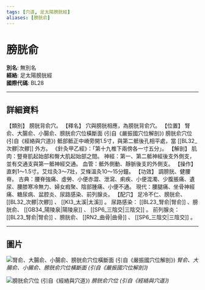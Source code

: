 ```yaml
---
tags: [穴道, 足太陽膀胱經]
aliases: [膀胱俞]
---
```


# 膀胱俞

**別名**: 無別名  
**經絡**: 足太陽膀胱經  
**國際代碼**: BL28  

---

## 詳細資料
【類別】
膀胱背俞穴。
【釋名】
穴與膀胱相應，為膀胱背俞穴。
【位置】
腎俞、大腸俞、小腸俞、膀胱俞穴位橫斷面 (引自《嚴振國穴位解剖》)
膀胱俞穴位 (引自《經絡與穴道》)
骶部骶正中嵴旁開1.5寸，與第二骶後孔相平處，當 [[BL32_次髎|次髎]] 外方。
《針灸甲乙經》：「第十九椎下兩傍各一寸五分」。
【解剖】
肌肉：豎脊肌起始部和臀大肌起始部之間。
神經：第一、第二骶神經後支外側支，並有交通支與第一骶神經交通。
血管：骶外側動、靜脈後支的外側支。
【操作】
直刺1～1.5寸。艾炷灸3～7壯，艾條溫灸10～15分鐘。
【功效】
調膀胱、健腰脊。
古典：腰脊強痛、虛勞、小便赤澀、泄瀉、痢疾、小便混濁、少腹脹痛、遺尿、腰膝寒冷無力、婦女瘕聚、陰部腫痛、小便不通。
現代：腰腿痛、坐骨神經痛、糖尿病、盆腔炎、尿路感染、前列腺炎。
【配穴】
足冷不仁、膀胱俞、 [[BL32_次髎|次髎]] 、 [[KI3_太溪|太溪]] 。
尿路感染： [[BL23_腎俞|腎俞]] 、膀胱俞、 [[GB34_陽陵泉|陽陵泉]] 、 [[SP6_三陰交|三陰交]] 。
前列腺炎： [[BL23_腎俞|腎俞]] 、膀胱俞、 [[RN2_曲骨|曲骨]] 、 [[SP6_三陰交|三陰交]] 。

---

## 圖片
![腎俞、大腸俞、小腸俞、膀胱俞穴位橫斷面 (引自《嚴振國穴位解剖》)](https://yibian.hopto.org/pic/acu/norm/07/shenshu,dachangshu,...(yen).jpg)
_腎俞、大腸俞、小腸俞、膀胱俞穴位橫斷面 (引自《嚴振國穴位解剖》)_

![膀胱俞穴位 (引自《經絡與穴道》)](https://yibian.hopto.org/pic/acu/norm/07/bangguangshu(j&a).jpg)
_膀胱俞穴位 (引自《經絡與穴道》)_

